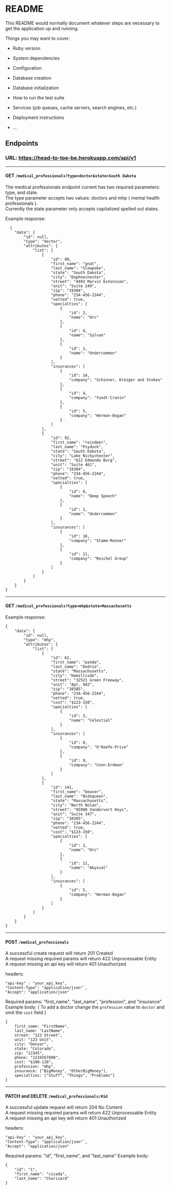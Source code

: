 # README

This README would normally document whatever steps are necessary to get the
application up and running.

Things you may want to cover:

* Ruby version

* System dependencies

* Configuration

* Database creation

* Database initialization

* How to run the test suite

* Services (job queues, cache servers, search engines, etc.)

* Deployment instructions </br>


* ...

## Endpoints
### URL: https://head-to-toe-be.herokuapp.com/api/v1 </br>

<hr>

#### GET `/medical_professionals?type=doctor&state=South Dakota`   
The medical professionals endpoint current has two required parameters: type, and state.  
The type parameter accepts two values: doctors and mhp ( mental health professionals ).  
Currently the state parameter only accepts capitalized spelled out states.  

Example response:   
```
  {
    "data": {
        "id": null,
        "type": "doctor",
        "attributes": {
            "list": [
                {
                    "id": 80,
                    "first_name": "gnat",
                    "last_name": "Slowpoke",
                    "state": "South Dakota",
                    "city": "Daphnechester",
                    "street": "4493 Marvin Extension",
                    "unit": "Suite 249",
                    "zip": "19384",
                    "phone": "234-456-2244",
                    "vetted": true,
                    "specialties": [
                        {
                            "id": 2,
                            "name": "Orc"
                        },
                        {
                            "id": 4,
                            "name": "Sylvan"
                        },
                        {
                            "id": 1,
                            "name": "Undercommon"
                        }
                    ],
                    "insurances": [
                        {
                            "id": 14,
                            "company": "Schinner, Kreiger and Stokes"
                        },
                        {
                            "id": 4,
                            "company": "Yundt-Cronin"
                        },
                        {
                            "id": 5,
                            "company": "Herman-Bogan"
                        }
                    ]
                },
                {
                    "id": 92,
                    "first_name": "reindeer",
                    "last_name": "Psyduck",
                    "state": "South Dakota",
                    "city": "Lake Nickychester",
                    "street": "612 Edmundo Burg",
                    "unit": "Suite 461",
                    "zip": "19384",
                    "phone": "234-456-2244",
                    "vetted": true,
                    "specialties": [
                        {
                            "id": 8,
                            "name": "Deep Speech"
                        },
                        {
                            "id": 1,
                            "name": "Undercommon"
                        }
                    ],
                    "insurances": [
                        {
                            "id": 10,
                            "company": "Stamm-Renner"
                        },
                        {
                            "id": 11,
                            "company": "Reichel Group"
                        }
                    ]
                }
            ]
        }
    }
}
```

<hr>

#### GET `/medical_professionals?type=mhp&state=Massachusetts`   

Example response:   
```
{
    "data": {
        "id": null,
        "type": "mhp",
        "attributes": {
            "list": [
                {
                    "id": 62,
                    "first_name": "panda",
                    "last_name": "Dodrio",
                    "state": "Massachusetts",
                    "city": "Hamillside",
                    "street": "32521 Green Freeway",
                    "unit": "Apt. 942",
                    "zip": "10385",
                    "phone": "234-456-2244",
                    "vetted": true,
                    "cost": "$123-150",
                    "specialties": [
                        {
                            "id": 3,
                            "name": "Celestial"
                        }
                    ],
                    "insurances": [
                        {
                            "id": 8,
                            "company": "O'Keefe-Price"
                        },
                        {
                            "id": 9,
                            "company": "Conn-Erdman"
                        }
                    ]
                },
                {
                    "id": 141,
                    "first_name": "beaver",
                    "last_name": "Nidoqueen",
                    "state": "Massachusetts",
                    "city": "North Nolan",
                    "street": "95980 Vandervort Keys",
                    "unit": "Suite 347",
                    "zip": "10385",
                    "phone": "234-456-2244",
                    "vetted": true,
                    "cost": "$123-150",
                    "specialties": [
                        {
                            "id": 2,
                            "name": "Orc"
                        },
                        {
                            "id": 11,
                            "name": "Abyssal"
                        }
                    ],
                    "insurances": [
                        {
                            "id": 5,
                            "company": "Herman-Bogan"
                        }
                    ]
                }
            ]
        }
    }
}
```

<hr>

#### POST `/medical_professionals` </br> 
A successful create request will return 201 Created </br> 
A request missing required params will return 422 Unprocessable Entity </br> 
A request missing an api key will return 401 Unauthorized </br> 

headers:
```
"api-key" : "your_api_key",
"Content-Type": "application/json"`, 
"Accept": "application/json"
```
Required params: "first_name", "last_name", "profession", and "insurance"
Example body: ( To add a doctor change the `profession` value to `doctor` and omit the `cost` field )
```
{
    first_name: "FirstName",
    last_name: "LastName",
    street: "123 Street",
    unit: "123 Unit",
    city: "Denver",
    state: "Colorado",
    zip: "12345",
    phone: "1234567890",
    cost: "$100-120",
    profession: "mhp",
    insurance: ["BigMoney", "OtherBigMoney"],
    specialties: ["Stuff", "Things", "Problems"]
}
```

<hr>

#### PATCH and DELETE `/medical_professionals/#id` </br> 
A successful update request will return 204 No Content </br> 
A request missing required params will return 422 Unprocessable Entity </br> 
A request missing an api key will return 401 Unauthorized </br> 

headers:
```
"api-key" : "your_api_key",
"Content-Type": "application/json"`, 
"Accept": "application/json"
```
Required params: "id", "first_name", and "last_name"
Example body:
```
{
    "id": "1",
    "first_name": "cicada",
    "last_name": "Charizard"
}
```